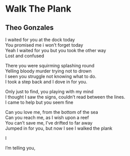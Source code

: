 # Walk The Plank
## Theo Gonzales

I waited for you at the dock today<br>
You promised me i won’t forget today<br> 
Yeah I waited for you but you took the other way<br>
Lost and confused<br> 

There you were squirming splashing round<br>
Yelling bloody murder trying not to drown<br>
I seen you struggle not knowing what to do.<br> 
I took a step back and I dove in for you.<br> 

Only just to find, you playing with my mind<br>
I thought I saw the signs, couldn’t read between the lines.<br>
I came to help but you seem fine<br>


Can you love me, from the bottom of the sea<br> 
Can you reach me, as I wish upon a reef<br> 
You can’t save me, I’ve drifted to far away<br>
Jumped in for you, but now I see I walked the plank<br>


I


I’m telling you, 
